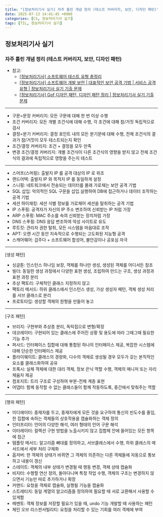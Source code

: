 ```yaml
---
title: "[정보처리기사 실기] 자주 틀린 개념 정리 (테스트 커버리지, 보안, 디자인 패턴)"
date: 2025-07-13 14:41:45 +0900
categories: [CS, 정보처리기사 실기]
tags: [TIL, 정보처리기사 실기]
---
```

## 정보처리기사 실기
### 자주 틀린 개념 정리 (테스트 커버리지, 보안, 디자인 패턴)

- 참고:
  - [[정보처리기사] 소프트웨어 테스트 유형 총정리](https://august-jhy.tistory.com/126)
  - [[정보처리기사] 소프트웨어 개발 보안 | 대표적인 보안 공격 기법 | 서비스 공격 유형 | 정보처리기사 실기 기출 문제](https://august-jhy.tistory.com/67)
  - [[정보처리기사] Gof 디자인 패턴, 디자인 패턴 정리 | 정보처리기사 실기 기출 문제](https://august-jhy.tistory.com/74)

---

- 구문=문장 커버리지: 모든 구문에 대해 한 번 이상 수행
- 조건 커버리지: 모든 개별 조건식에 대해 수행, 각 조건에 대해 참/거짓 독립적으로 검사
- 결정=분기 커버리지: 결정 포인트 내의 모든 분기문에 대해 수행, 전체 조건식의 결과가 참/거짓이 모두 테스트되는지 확인
- 조건/결정 커버리지: 조건 + 결정을 모두 만족
- 변경 조건/결정 커버리지: 개별 조건식이 다른 조건식의 영향을 받지 않고 전체 조건식의 결과에 독립적으로 영향을 주는지 테스트

---

* 스머프(스머핑): 출발지 IP 를 공격 대상의 IP 로 위조
* 랜드어택: 출발지 IP 와 목적지 IP 를 동일하게 설정
* 스니핑: 네트워크에서 전송되는 데이터를 몰래 가로채는 보안 공격 기법
* SQL 삽입: 악의적인 SQL 구문을 삽입.실행하여 DB에 접근하거나 데이터 조작하는 공격 기법
* 세션 하이재킹: 세션 식별 정보를 가로채어 세션을 탈취하는 공격 기법
* IP 스푸핑: 공격자가 자신의 IP 주소 변조하여 신뢰받는 IP 처럼 가장
* ARP 스푸핑: MAC 주소를 속여 신뢰받는 장치처럼 가장
* DNS 스푸핑: DNS 응답 변조하여 악성 사이트로 유도
* 루트킷: 관리자 권한 탈취, 모든 시스템을 마음대로 조작
* APT: 오랜 시간 동안 지속적으로 수행되는 고도화된 지능형 공격
* 스캐어웨어: 겁주다 + 소프트웨어 합성어, 불안감이나 공포심 자극

---

[생성 패턴]
   
* 싱글톤: 인스턴스 하나임 보장, 객체를 하나만 생성, 생성된 객체를 어디서든 참조
* 빌더: 동일한 생성 과정에서 다양한 표현 생성, 조립하여 만드는 구조, 생성 과정과 표현 과정 분리
* 추상 팩토리: 구체적인 클래스 지정하지 않고
* 팩토리 메서드: 하위 클래스에서 인스턴스 생성, 가상 생성자 패턴, 객체 생성 처리를 서브 클래스로 분리
* 프로토타입: 생성할 객체의 원형을 만들어 놓고

---

[구조 패턴]
   
* 브리지: 구현부와 추상층 분리, 독릭접으로 변형/확장
* 데코레이터: 구현되어 있는 클래스에 주어진 상황 및 용도에 따라 그때그때 필요한 기능 추가
* 퍼사드: 인터페이스 집합에 대해 통합된 하나의 인터페이스 제공, 복잡한 시스템에 대해 단순한 인터페이스 제공
* 플라이웨이트: 클래스의 경량화, 다수의 객체로 생성될 경우 모두가 갖는 본직적인 요소를 클래스화하여 공유
* 프록시: 실체 객체에 대한 대리 객체, 정보 은닉 역할 수행, 객체의 매니저 또는 자리 채움자 제공
* 컴포지트: 트리 구조로 구성하여 부분-전체 계층 표현
* 어댑터: 함께 동작할 수 없는 클래스들이 함께 작동하도록, 중간에서 맞춰주는 역할

---

[행위 패턴]

* 미디에이터: 중재자를 두고, 중재자에게 모든 것을 요구하여 통신의 빈도수를 줄임, 한 집합에 속하는 객체들의 상호작용을 캡슐화하는 객체 정의
* 인터프리터: 언어의 다양한 해석, 여러 형태의 언어 구문 해석
* 이터레이터: 컬렉션 구현 방법을 노출시키지 않고 집합체 안에 들어있는 모든 항목에 접근
* 템플릿 메서드: 알고리즘 뼈대를 정의하고, 서브클래스에서 수행, 하위 클래스의 메서드에서 세부 처리 구체화
* 옵저버: 한 객체의 상태가 바뀌면 그 객체의 의존하는 다른 객체들에 자동으로 통보하고 내용이 갱신
* 스테이트: 객체의 내부 상태가 변경될 때 행동 변경, 객체 상태 캡슐화
* 비지터: 수행할 연산 정의, 돌아다니며 특정 작업 수행, 객체의 구조는 변경하지 않으면서 기능만 따로 추가하거나 확장
* 커맨드: 요청을 객체로 캡슐화, 실행될 기능을 캡슐화
* 스트레티지: 동일 계열의 알고리즘들 정의하여 필요할 때 서로 교환해서 사용할 수 있게함
* 메멘토: 객체 정보를 저장할 필요가 있을 때, undo 기능 개발할 때 사용하는 패턴
* 체인 오브 리스판서빌리티: 요청을 처리할 수 있는 기회를 여러 객체에 부여


